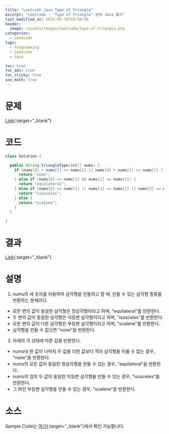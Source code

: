 ```yaml
---
title: "Leetcode Java Type of Triangle"
excerpt: "Leetcode - 'Type of Triangle' 문제 Java 풀이"
last_modified_at: 2025-05-19T19:40:00
header:
  image: /assets/images/leetcode/type-of-triangle.png
categories:
  - Leetcode
tags:
  - Programming
  - Leetcode
  - Java

toc: true
toc_ads: true
toc_sticky: true
use_math: true
---
```

# 문제
[Link](https://leetcode.com/problems/type-of-triangle/){:target="_blank"}

# 코드
```java
class Solution {

  public String triangleType(int[] nums) {
    if (nums[0] + nums[1] <= nums[2] || nums[0] + nums[2] <= nums[1] || nums[1] + nums[2] <= nums[0]) {
      return "none";
    } else if (nums[0] == nums[1] && nums[1] == nums[2]) {
      return "equilateral";
    } else if (nums[0] == nums[1] || nums[1] == nums[2] || nums[0] == nums[2]) {
      return "isosceles";
    } else {
      return "scalene";
    }
  }

}
```

# 결과
[Link](https://leetcode.com/problems/type-of-triangle/submissions/1638149520/){:target="_blank"}

# 설명
1. nums의 세 숫자를 이용하여 삼각형을 만들려고 할 때, 만들 수 있는 삼각형 종류를 반환하는 문제이다.
- 모든 변의 값이 동일한 삼각형은 정삼각형이라고 하며, "equilateral"를 반환한다.
- 두 변의 값이 동일한 삼각형은 이등변 삼각형이라고 하며, "isosceles"를 반환한다.
- 모든 변의 값이 다른 삼각형은 부등변 삼각형이라고 하며, "scalene"를 반환한다.
- 삼각형을 만들 수 없으면 "none"을 반환한다.

2. 아래의 각 상태에 따른 값을 반환한다.
- nums내 한 값이 나머지 두 값을 더한 값보다 작아 삼각형을 이룰 수 없는 경우, "none"을 반환한다.
- nums의 모든 값이 동일한 정삼각형을 만들 수 있는 경우, "equilateral"을 반환한다.
- nums의 임의 두 값이 동일한 이등변 삼각형을 만들 수 있는 경우, "isosceles"를 반환한다.
- 그 외인 부등변 삼각형을 만들 수 있는 경우, "scalene"을 반환한다.

# 소스
Sample Code는 [여기](https://github.com/GracefulSoul/leetcode/blob/master/src/main/java/gracefulsoul/problems/TypeOfTriangle.java){:target="_blank"}에서 확인 가능합니다.